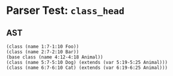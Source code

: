 # Parser Test: `class_head`

## AST
```
(class (name 1:7-1:10 Foo))
(class (name 2:7-2:10 Bar))
(base class (name 4:12-4:18 Animal))
(class (name 5:7-5:10 Dog) (extends (var 5:19-5:25 Animal)))
(class (name 6:7-6:10 Cat) (extends (var 6:19-6:25 Animal)))
```
